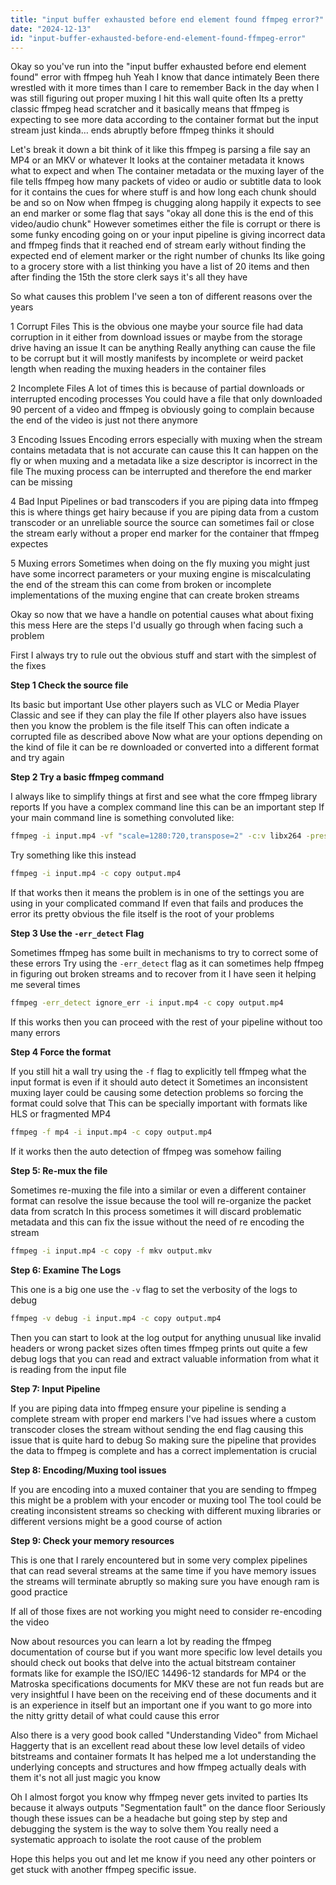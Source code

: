 ```yaml
---
title: "input buffer exhausted before end element found ffmpeg error?"
date: "2024-12-13"
id: "input-buffer-exhausted-before-end-element-found-ffmpeg-error"
---
```


Okay so you've run into the "input buffer exhausted before end element found" error with ffmpeg huh Yeah I know that dance intimately Been there wrestled with it more times than I care to remember Back in the day when I was still figuring out proper muxing I hit this wall quite often Its a pretty classic ffmpeg head scratcher and it basically means that ffmpeg is expecting to see more data according to the container format but the input stream just kinda… ends abruptly before ffmpeg thinks it should

Let's break it down a bit think of it like this ffmpeg is parsing a file say an MP4 or an MKV or whatever It looks at the container metadata it knows what to expect and when The container metadata or the muxing layer of the file tells ffmpeg how many packets of video or audio or subtitle data to look for it contains the cues for where stuff is and how long each chunk should be and so on Now when ffmpeg is chugging along happily it expects to see an end marker or some flag that says "okay all done this is the end of this video/audio chunk" However sometimes either the file is corrupt or there is some funky encoding going on or your input pipeline is giving incorrect data and ffmpeg finds that it reached end of stream early without finding the expected end of element marker or the right number of chunks Its like going to a grocery store with a list thinking you have a list of 20 items and then after finding the 15th the store clerk says it's all they have

So what causes this problem I've seen a ton of different reasons over the years

1 Corrupt Files This is the obvious one maybe your source file had data corruption in it either from download issues or maybe from the storage drive having an issue It can be anything Really anything can cause the file to be corrupt but it will mostly manifests by incomplete or weird packet length when reading the muxing headers in the container files

2 Incomplete Files A lot of times this is because of partial downloads or interrupted encoding processes You could have a file that only downloaded 90 percent of a video and ffmpeg is obviously going to complain because the end of the video is just not there anymore

3 Encoding Issues Encoding errors especially with muxing when the stream contains metadata that is not accurate can cause this It can happen on the fly or when muxing and a metadata like a size descriptor is incorrect in the file The muxing process can be interrupted and therefore the end marker can be missing

4 Bad Input Pipelines or bad transcoders if you are piping data into ffmpeg this is where things get hairy because if you are piping data from a custom transcoder or an unreliable source the source can sometimes fail or close the stream early without a proper end marker for the container that ffmpeg expectes

5 Muxing errors Sometimes when doing on the fly muxing you might just have some incorrect parameters or your muxing engine is miscalculating the end of the stream this can come from broken or incomplete implementations of the muxing engine that can create broken streams

Okay so now that we have a handle on potential causes what about fixing this mess Here are the steps I'd usually go through when facing such a problem

First I always try to rule out the obvious stuff and start with the simplest of the fixes

**Step 1 Check the source file**

Its basic but important Use other players such as VLC or Media Player Classic and see if they can play the file If other players also have issues then you know the problem is the file itself This can often indicate a corrupted file as described above Now what are your options depending on the kind of file it can be re downloaded or converted into a different format and try again

**Step 2 Try a basic ffmpeg command**

I always like to simplify things at first and see what the core ffmpeg library reports If you have a complex command line this can be an important step If your main command line is something convoluted like:

```bash
ffmpeg -i input.mp4 -vf "scale=1280:720,transpose=2" -c:v libx264 -preset veryfast -crf 23 -c:a aac -b:a 192k output.mp4
```

Try something like this instead

```bash
ffmpeg -i input.mp4 -c copy output.mp4
```

If that works then it means the problem is in one of the settings you are using in your complicated command If even that fails and produces the error its pretty obvious the file itself is the root of your problems

**Step 3 Use the `-err_detect` Flag**

Sometimes ffmpeg has some built in mechanisms to try to correct some of these errors Try using the `-err_detect` flag as it can sometimes help ffmpeg in figuring out broken streams and to recover from it I have seen it helping me several times

```bash
ffmpeg -err_detect ignore_err -i input.mp4 -c copy output.mp4
```

If this works then you can proceed with the rest of your pipeline without too many errors

**Step 4 Force the format**

If you still hit a wall try using the `-f` flag to explicitly tell ffmpeg what the input format is even if it should auto detect it Sometimes an inconsistent muxing layer could be causing some detection problems so forcing the format could solve that This can be specially important with formats like HLS or fragmented MP4

```bash
ffmpeg -f mp4 -i input.mp4 -c copy output.mp4
```

If it works then the auto detection of ffmpeg was somehow failing

**Step 5: Re-mux the file**

Sometimes re-muxing the file into a similar or even a different container format can resolve the issue because the tool will re-organize the packet data from scratch In this process sometimes it will discard problematic metadata and this can fix the issue without the need of re encoding the stream

```bash
ffmpeg -i input.mp4 -c copy -f mkv output.mkv
```

**Step 6: Examine The Logs**

This one is a big one use the `-v` flag to set the verbosity of the logs to debug

```bash
ffmpeg -v debug -i input.mp4 -c copy output.mp4
```

Then you can start to look at the log output for anything unusual like invalid headers or wrong packet sizes often times ffmpeg prints out quite a few debug logs that you can read and extract valuable information from what it is reading from the input file

**Step 7: Input Pipeline**

If you are piping data into ffmpeg ensure your pipeline is sending a complete stream with proper end markers I've had issues where a custom transcoder closes the stream without sending the end flag causing this issue that is quite hard to debug So making sure the pipeline that provides the data to ffmpeg is complete and has a correct implementation is crucial

**Step 8: Encoding/Muxing tool issues**

If you are encoding into a muxed container that you are sending to ffmpeg this might be a problem with your encoder or muxing tool The tool could be creating inconsistent streams so checking with different muxing libraries or different versions might be a good course of action

**Step 9: Check your memory resources**

This is one that I rarely encountered but in some very complex pipelines that can read several streams at the same time if you have memory issues the streams will terminate abruptly so making sure you have enough ram is good practice

If all of those fixes are not working you might need to consider re-encoding the video

Now about resources you can learn a lot by reading the ffmpeg documentation of course but if you want more specific low level details you should check out books that delve into the actual bitstream container formats like for example the ISO/IEC 14496-12 standards for MP4 or the Matroska specifications documents for MKV these are not fun reads but are very insightful I have been on the receiving end of these documents and it is an experience in itself but an important one if you want to go more into the nitty gritty detail of what could cause this error

Also there is a very good book called "Understanding Video" from Michael Haggerty that is an excellent read about these low level details of video bitstreams and container formats It has helped me a lot understanding the underlying concepts and structures and how ffmpeg actually deals with them it's not all just magic you know

Oh I almost forgot you know why ffmpeg never gets invited to parties Its because it always outputs "Segmentation fault" on the dance floor Seriously though these issues can be a headache but going step by step and debugging the system is the way to solve them You really need a systematic approach to isolate the root cause of the problem

Hope this helps you out and let me know if you need any other pointers or get stuck with another ffmpeg specific issue.
